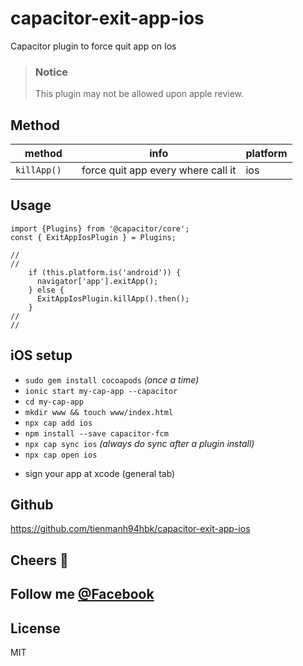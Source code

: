 # capacitor-exit-app-ios

Capacitor plugin to force quit app on Ios

> ### Notice
>
> This plugin may not be allowed upon apple review.

## Method
| method            | info                                          | platform    |
| ----------------- | --------------------------------------------- | ----------- |
| `killApp()  `     | force quit app every where call it            | ios         |

## Usage

```$xslt
import {Plugins} from '@capacitor/core';
const { ExitAppIosPlugin } = Plugins;

//
//
    if (this.platform.is('android')) {
      navigator['app'].exitApp();
    } else {
      ExitAppIosPlugin.killApp().then();
    }
//
//
```

## iOS setup

- `sudo gem install cocoapods` _(once a time)_
- `ionic start my-cap-app --capacitor`
- `cd my-cap-app`
- `mkdir www && touch www/index.html`
- `npx cap add ios`
- `npm install --save capacitor-fcm`
- `npx cap sync ios` _(always do sync after a plugin install)_
- `npx cap open ios`

* sign your app at xcode (general tab)

## Github

https://github.com/tienmanh94hbk/capacitor-exit-app-ios

## Cheers 🍻

## Follow me [@Facebook](https://www.facebook.com/manh.do.186)

## License

MIT

